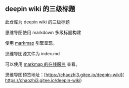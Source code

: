 ## deepin wiki 的三级标题

此仓库为 deepin wiki 的三级标题

思维导图使用 markdown 多级标题构建

使用 [markmap](https://markmap.js.org/repl) 引擎呈现。

思维导图源文件为 index.md

可以使用 [markmap 的在线服务](https://markmap.js.org/repl) 查看。

思维导图预览地址：[https://chaozhi3.gitee.io/deepin-wiki]( https://chaozhi3.gitee.io/deepin-wiki)